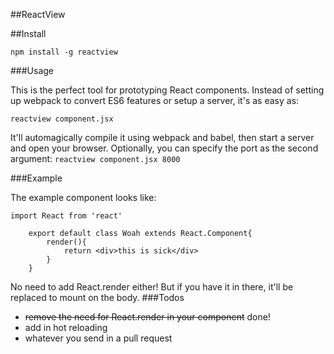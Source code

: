 ##ReactView

##Install

	npm install -g reactview

###Usage

This is the perfect tool for prototyping React components. 
Instead of setting up webpack to convert ES6 features or setup a server, it's as easy as:

    reactview component.jsx

It'll automagically compile it using webpack and babel, then start a server and open your browser.
Optionally, you can specify the port as the second argument: `reactview component.jsx 8000`

###Example

The example component looks like:

    import React from 'react'

		export default class Woah extends React.Component{
			render(){
				return <div>this is sick</div>
			}
		}

No need to add React.render either! But if you have it in there, it'll be replaced to mount on the body.
###Todos

- ~~remove the need for React.render in your component~~ done!
- add in hot reloading
- whatever you send in a pull request